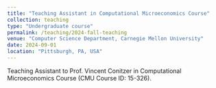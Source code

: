 ```yaml
---
title: "Teaching Assistant in Computational Microeconomics Course"
collection: teaching
type: "Undergraduate course"
permalink: /teaching/2024-fall-teaching
venue: "Computer Science Department, Carnegie Mellon University"
date: 2024-09-01
location: "Pittsburgh, PA, USA"
---
```


Teaching Assistant to Prof. Vincent Conitzer in Computational Microeconomics Course (CMU Course ID: 15-326). 

<!-- Heading 1
======

Heading 2
======

Heading 3
====== -->
